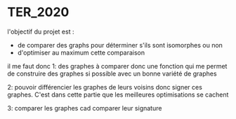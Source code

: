 # TER_2020

l'objectif du projet est :
- de comparer des graphs pour déterminer s'ils sont isomorphes ou non
- d'optimiser au maximum cette comparaison

il me faut donc 
1: des graphes à comparer
donc une fonction qui me permet de construire des graphes
si possible avec un bonne variété de graphes

2: pouvoir différencier les graphes de leurs voisins
donc signer ces graphes. 
C'est dans cette partie que les meilleures optimisations se cachent

3: comparer les graphes
cad comparer leur signature
